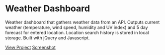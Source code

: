 # Weather Dashboard

Weather dashboard that gathers weather data from an API. Outputs current weather (temperature, wind speed, humidity and UV index) and 5 day forecast for entered location. Location search history is stored in local storage. Built with jQuery and Javascript.

[View Project](https://jamesravelle.github.io/weather-dashboard/)
[Screenshot](https://raw.githubusercontent.com/jamesravelle/weather-dashboard/master/assets/screenshot.PNG)